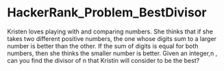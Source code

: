 # HackerRank_Problem_BestDivisor
Kristen loves playing with and comparing numbers. She thinks that if she takes two different positive numbers, the one whose digits sum to a larger number is better than the other. If the sum of digits is equal for both numbers, then she thinks the smaller number is better. Given an integer,n , can you find the divisor of n that Kristin will consider to be the best?

